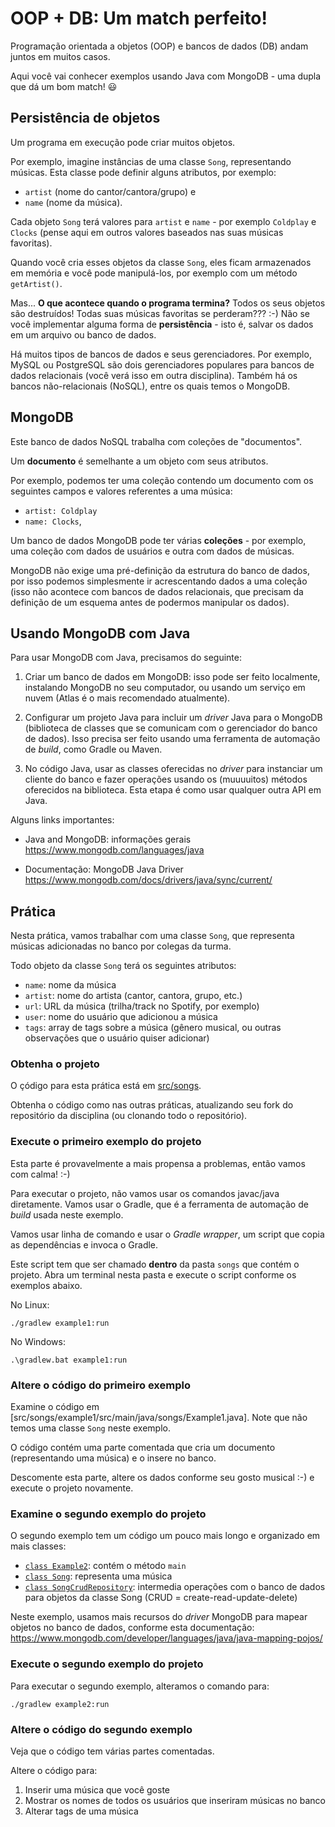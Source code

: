 <!--
author:   Andrea Charão

email:    andrea@inf.ufsm.br

version:  0.0.1

language: PT-BR

narrator: Brazilian Portuguese Female

comment:  Material de apoio interativo elaborado para a disciplina
          ELC117 - Paradigmas de Programação,
          da Universidade Federal de Santa Maria

link:     https://cdn.jsdelivr.net/chartist.js/latest/chartist.min.css

script:   https://cdn.jsdelivr.net/chartist.js/latest/chartist.min.js

translation: English  translations/English.md


onload
window.CodeRunner = {
    ws: undefined,
    handler: {},

    init(url) {
        this.ws = new WebSocket(url);
        const self = this
        this.ws.onopen = function () {
            self.log("connections established");
            setInterval(function() {
                self.ws.send("ping")
            }, 15000);
        }
        this.ws.onmessage = function (e) {
            // e.data contains received string.

            let data
            try {
                data = JSON.parse(e.data)
            } catch (e) {
                self.warn("received message could not be handled =>", e.data)
            }
            if (data) {
                self.handler[data.uid](data)
            }
        }
        this.ws.onclose = function () {
            self.warn("connection closed")
        }
        this.ws.onerror = function (e) {
            self.warn("an error has occurred => ", e)
        }
    },
    log(...args) {
        console.log("CodeRunner:", ...args)
    },
    warn(...args) {
        console.warn("CodeRunner:", ...args)
    },
    handle(uid, callback) {
        this.handler[uid] = callback
    },
    send(uid, message) {
        message.uid = uid
        this.ws.send(JSON.stringify(message))
    }
}

window.CodeRunner.init("wss://coderunner.informatik.tu-freiberg.de/")
//window.CodeRunner.init("ws://127.0.0.1:8000/")

@end


@LIA.c:       @LIA.eval(`["main.c"]`, `gcc -Wall main.c -o a.out`, `./a.out`)
@LIA.clojure: @LIA.eval(`["main.clj"]`, `none`, `clojure -M main.clj`)
@LIA.cpp:     @LIA.eval(`["main.cpp"]`, `g++ main.cpp -o a.out`, `./a.out`)
@LIA.go:      @LIA.eval(`["main.go"]`, `go build main.go`, `./main`)
@LIA.haskell: @LIA.eval(`["main.hs"]`, `ghc main.hs -o main`, `./main`)
@LIA.java:    @LIA.eval(`["@0.java"]`, `javac @0.java`, `java @0`)
@LIA.julia:   @LIA.eval(`["main.jl"]`, `none`, `julia main.jl`)
@LIA.mono:    @LIA.eval(`["main.cs"]`, `mcs main.cs`, `mono main.exe`)
@LIA.nasm:    @LIA.eval(`["main.asm"]`, `nasm -felf64 main.asm && ld main.o`, `./a.out`)
@LIA.python:  @LIA.python3
@LIA.python2: @LIA.eval(`["main.py"]`, `python2.7 -m compileall .`, `python2.7 main.pyc`)
@LIA.python3: @LIA.eval(`["main.py"]`, `none`, `python3 main.py`)
@LIA.r:       @LIA.eval(`["main.R"]`, `none`, `Rscript main.R`)
@LIA.rust:    @LIA.eval(`["main.rs"]`, `rustc main.rs`, `./main`)
@LIA.zig:     @LIA.eval(`["main.zig"]`, `zig build-exe ./main.zig -O ReleaseSmall`, `./main`)

@LIA.dotnet:  @LIA.dotnet_(@uid)

@LIA.dotnet_
<script>
var uid = "@0"
var files = []

files.push(["project.csproj", `<Project Sdk="Microsoft.NET.Sdk">
  <PropertyGroup>
    <OutputType>Exe</OutputType>
    <TargetFramework>net6.0</TargetFramework>
    <ImplicitUsings>enable</ImplicitUsings>
    <Nullable>enable</Nullable>
  </PropertyGroup>
</Project>`])

files.push(["Program.cs", `@input(0)`])

send.handle("input", (e) => {
    CodeRunner.send(uid, {stdin: e})
})
send.handle("stop",  (e) => {
    CodeRunner.send(uid, {stop: true})
});


CodeRunner.handle(uid, function (msg) {
    switch (msg.service) {
        case 'data': {
            if (msg.ok) {
                CodeRunner.send(uid, {compile: "dotnet build -nologo"})
            }
            else {
                send.lia("LIA: stop")
            }
            break;
        }
        case 'compile': {
            if (msg.ok) {
                if (msg.message) {
                    if (msg.problems.length)
                        console.warn(msg.message);
                    else
                        console.log(msg.message);
                }

                send.lia("LIA: terminal")
                console.clear()
                CodeRunner.send(uid, {exec: "dotnet run"})
            } else {
                send.lia(msg.message, msg.problems, false)
                send.lia("LIA: stop")
            }
            break;
        }
        case 'stdout': {
            if (msg.ok)
                console.stream(msg.data)
            else
                console.error(msg.data);
            break;
        }

        case 'stop': {
            if (msg.error) {
                console.error(msg.error);
            }

            if (msg.images) {
                for(let i = 0; i < msg.images.length; i++) {
                    console.html("<hr/>", msg.images[i].file)
                    console.html("<img title='" + msg.images[i].file + "' src='" + msg.images[i].data + "' onclick='window.LIA.img.click(\"" + msg.images[i].data + "\")'>")
                }

            }

            send.lia("LIA: stop")
            break;
        }

        default:
            console.log(msg)
            break;
    }
})


CodeRunner.send(
    uid, { "data": files }
);

"LIA: wait"
</script>
@end

@LIA.eval:  @LIA.eval_(false,@uid,`@0`,@1,@2)

@LIA.evalWithDebug: @LIA.eval_(true,@uid,`@0`,@1,@2)

@LIA.eval_
<script>
const uid = "@1"
var order = @2
var files = []

if (order[0])
  files.push([order[0], `@input(0)`])
if (order[1])
  files.push([order[1], `@input(1)`])
if (order[2])
  files.push([order[2], `@input(2)`])
if (order[3])
  files.push([order[3], `@input(3)`])
if (order[4])
  files.push([order[4], `@input(4)`])
if (order[5])
  files.push([order[5], `@input(5)`])
if (order[6])
  files.push([order[6], `@input(6)`])
if (order[7])
  files.push([order[7], `@input(7)`])
if (order[8])
  files.push([order[8], `@input(8)`])
if (order[9])
  files.push([order[9], `@input(9)`])


send.handle("input", (e) => {
    CodeRunner.send(uid, {stdin: e})
})
send.handle("stop",  (e) => {
    CodeRunner.send(uid, {stop: true})
});


CodeRunner.handle(uid, function (msg) {
    switch (msg.service) {
        case 'data': {
            if (msg.ok) {
                CodeRunner.send(uid, {compile: @3})
            }
            else {
                send.lia("LIA: stop")
            }
            break;
        }
        case 'compile': {
            if (msg.ok) {
                if (msg.message) {
                    if (msg.problems.length)
                        console.warn(msg.message);
                    else
                        console.log(msg.message);
                }

                send.lia("LIA: terminal")
                CodeRunner.send(uid, {exec: @4})

                if(!@0) {
                  console.clear()
                }
            } else {
                send.lia(msg.message, msg.problems, false)
                send.lia("LIA: stop")
            }
            break;
        }
        case 'stdout': {
            if (msg.ok)
                console.stream(msg.data)
            else
                console.error(msg.data);
            break;
        }

        case 'stop': {
            if (msg.error) {
                console.error(msg.error);
            }

            if (msg.images) {
                for(let i = 0; i < msg.images.length; i++) {
                    console.html("<hr/>", msg.images[i].file)
                    console.html("<img title='" + msg.images[i].file + "' src='" + msg.images[i].data + "' onclick='window.LIA.img.click(\"" + msg.images[i].data + "\")'>")
                }

            }

            send.lia("LIA: stop")
            break;
        }

        default:
            console.log(msg)
            break;
    }
})


CodeRunner.send(
    uid, { "data": files }
);

"LIA: wait"
</script>
@end
-->

# OOP + DB: Um match perfeito!

Programação orientada a objetos (OOP) e bancos de dados (DB) andam juntos em muitos casos. 

Aqui você vai conhecer exemplos usando Java com MongoDB - uma dupla que dá um bom match! 😃


## Persistência de objetos


Um programa em execução pode criar muitos objetos. 

Por exemplo, imagine instâncias de uma classe `Song`, representando músicas. Esta classe pode definir alguns atributos, por exemplo:

- `artist` (nome do cantor/cantora/grupo) e 
- `name` (nome da música).  

Cada objeto `Song` terá valores para `artist` e `name` - por exemplo `Coldplay` e `Clocks` (pense aqui em outros valores baseados nas suas músicas favoritas). 

Quando você cria esses objetos da classe `Song`, eles ficam armazenados em memória e você pode manipulá-los, por exemplo com um método `getArtist()`.

Mas... **O que acontece quando o programa termina?** Todos os seus objetos são destruídos! Todas suas músicas favoritas se perderam??? :-) Não se você implementar alguma forma de **persistência**  - isto é, salvar os dados em um arquivo ou banco de dados.

Há muitos tipos de bancos de dados e seus gerenciadores. Por exemplo, MySQL ou PostgreSQL são dois gerenciadores populares para bancos de dados relacionais (você verá isso em outra disciplina). Também há os bancos não-relacionais (NoSQL), entre os quais temos o MongoDB.


## MongoDB

Este banco de dados NoSQL trabalha com coleções de "documentos".

Um **documento** é semelhante a um objeto com seus atributos. 

Por exemplo, podemos ter uma coleção  contendo um documento com os seguintes campos e valores referentes a uma música:
- `artist: Coldplay` 
- `name: Clocks`, 

Um banco de dados MongoDB  pode ter várias **coleções** - por exemplo, uma coleção com dados de usuários e outra com dados de músicas.

MongoDB não exige uma pré-definição da estrutura do banco de dados, por isso podemos simplesmente ir acrescentando dados a uma coleção (isso não acontece com bancos de dados relacionais, que precisam da definição de um esquema antes de podermos manipular os dados).


## Usando MongoDB com Java

Para usar MongoDB com Java, precisamos do seguinte:

1. Criar um banco de dados em MongoDB: isso pode ser feito localmente, instalando MongoDB no seu computador, ou usando um serviço em nuvem (Atlas é o mais recomendado atualmente).

2. Configurar um projeto Java para incluir um *driver* Java para o MongoDB (biblioteca de classes que se comunicam com o gerenciador do banco de dados). Isso precisa ser feito usando uma ferramenta de automação de *build*, como Gradle ou Maven.

3. No código Java, usar as classes oferecidas no *driver* para instanciar um cliente do banco e fazer operações usando os (muuuuitos) métodos oferecidos na biblioteca. Esta etapa é como usar qualquer outra API em Java.

Alguns links importantes:

- Java and MongoDB: informações gerais
  https://www.mongodb.com/languages/java

- Documentação: MongoDB Java Driver  
  https://www.mongodb.com/docs/drivers/java/sync/current/



## Prática

Nesta prática, vamos trabalhar com uma classe `Song`, que representa músicas adicionadas no banco por colegas da turma.

Todo objeto da classe `Song` terá os seguintes atributos:
- `name`: nome da música
- `artist`: nome do artista (cantor, cantora, grupo, etc.)
- `url`: URL da música (trilha/track no Spotify, por exemplo)
- `user`: nome do usuário que adicionou a música
- `tags`: array de tags sobre a música (gênero musical, ou outras observações que o usuário quiser adicionar)


### Obtenha o projeto

O çódigo para esta prática está em [src/songs](src/songs).


Obtenha o código como nas outras práticas, atualizando seu fork do repositório da disciplina (ou clonando todo o repositório).

### Execute o primeiro exemplo do projeto

Esta parte é provavelmente a mais propensa a problemas, então vamos com calma! :-)

Para executar o projeto, não vamos usar os comandos javac/java diretamente. Vamos usar o Gradle, que é a ferramenta de automação de *build* usada neste exemplo.

Vamos usar linha de comando e usar o *Gradle wrapper*, um script que copia as dependências e invoca o Gradle. 

Este script tem que ser chamado **dentro** da pasta `songs` que contém o projeto. Abra um terminal nesta pasta e execute o script conforme os exemplos abaixo.

No Linux:
```
./gradlew example1:run
```

No Windows:
```
.\gradlew.bat example1:run
```



### Altere o código do primeiro exemplo

Examine o código em [src/songs/example1/src/main/java/songs/Example1.java].  Note que não temos uma classe `Song` neste exemplo.

O código contém uma parte comentada que cria um documento (representando uma música) e o insere no banco. 

Descomente esta parte, altere os dados conforme seu gosto musical :-) e execute o projeto novamente.


### Examine o segundo exemplo do projeto

O segundo exemplo tem um código um pouco mais longo e organizado em mais classes:

- [`class Example2`](src/songs/example2/src/main/java/songs/Example2.java): contém o método `main`
- [`class Song`](src/songs/example2/src/main/java/songs/Song.java): representa uma música
- [`class SongCrudRepository`](src/songs/example2/src/main/java/songs/SongCrudRepository.java): intermedia operações com o banco de dados para objetos da classe Song (CRUD = create-read-update-delete)

Neste exemplo, usamos mais recursos do *driver* MongoDB para mapear objetos no banco de dados, conforme esta documentação: https://www.mongodb.com/developer/languages/java/java-mapping-pojos/

### Execute o segundo exemplo do projeto

Para executar o segundo exemplo, alteramos o comando para:
```
./gradlew example2:run
```

### Altere o código do segundo exemplo


Veja que o código tem várias partes comentadas.

Altere o código para:
1. Inserir uma música que você goste 
2. Mostrar os nomes de todos os usuários que inseriram músicas no banco
3. Alterar tags de uma música









